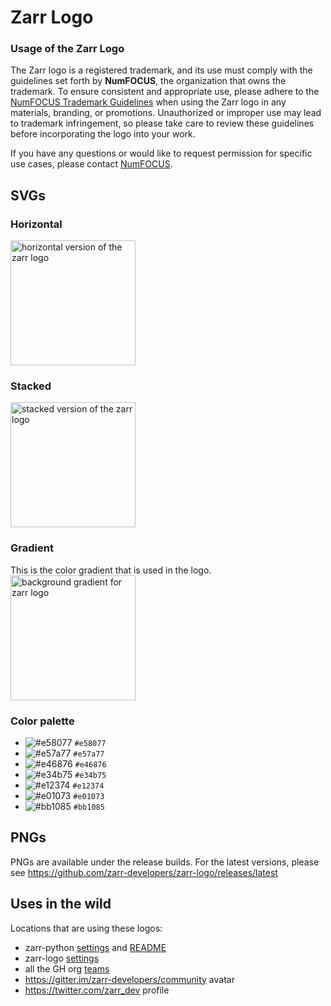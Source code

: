 # Zarr Logo

### Usage of the Zarr Logo

The Zarr logo is a registered trademark, and its use must comply with the guidelines set forth by **NumFOCUS**, the organization that owns the trademark. To ensure consistent and appropriate use, please adhere to the [NumFOCUS Trademark Guidelines](https://numfocus.org/trademark-guidelines) when using the Zarr logo in any materials, branding, or promotions. Unauthorized or improper use may lead to trademark infringement, so please take care to review these guidelines before incorporating the logo into your work.

If you have any questions or would like to request permission for specific use cases, please contact [NumFOCUS](https://numfocus.org/).

## SVGs

### Horizontal
<img src="zarr-pink-horizontal.svg" alt="horizontal version of the zarr logo" style="width:200px"/>

### Stacked
<img src="zarr-pink-stacked.svg" alt="stacked version of the zarr logo" style="width:200px"/>

### Gradient
This is the color gradient that is used in the logo.
<img src="zarr-gradient.svg" alt="background gradient for zarr logo" style="width:200px"/>

### Color palette

* ![#e58077](https://via.placeholder.com/15/e58077/000000?text=+) `#e58077`
* ![#e57a77](https://via.placeholder.com/15/e57a77/000000?text=+) `#e57a77`
* ![#e46876](https://via.placeholder.com/15/e46876/000000?text=+) `#e46876`
* ![#e34b75](https://via.placeholder.com/15/e34b75/000000?text=+) `#e34b75`
* ![#e12374](https://via.placeholder.com/15/e12374/000000?text=+) `#e12374`
* ![#e01073](https://via.placeholder.com/15/e01073/000000?text=+) `#e01073`
* ![#bb1085](https://via.placeholder.com/15/bb1085/000000?text=+) `#bb1085`

## PNGs

PNGs are available under the release builds. For the latest versions,
please see https://github.com/zarr-developers/zarr-logo/releases/latest

## Uses in the wild

Locations that are using these logos:
* zarr-python [settings](https://github.com/zarr-developers/zarr-python/settings) and [README](https://github.com/zarr-developers/zarr-python/blob/master/README.md)
* zarr-logo [settings](https://github.com/zarr-developers/zarr-logo/settings)
* all the GH org [teams](https://github.com/orgs/zarr-developers/teams)
* https://gitter.im/zarr-developers/community avatar
* https://twitter.com/zarr_dev profile
